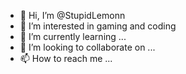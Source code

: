 - 👋 Hi, I’m @StupidLemonn
- 👀 I’m interested in gaming and coding
- 🌱 I’m currently learning ...
- 💞️ I’m looking to collaborate on ...
- 📫 How to reach me ...

<!---
StupidLemonn/StupidLemonn is a ✨ special ✨ repository because its `README.md` (this file) appears on your GitHub profile.
You can click the Preview link to take a look at your changes.
--->
